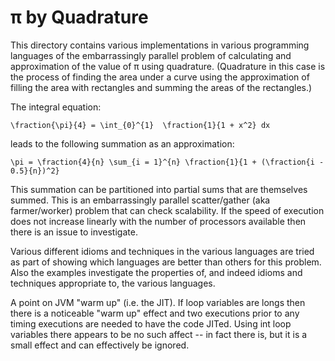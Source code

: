 # π by Quadrature

This directory contains various implementations in various programming languages of the embarrassingly
parallel problem of calculating and approximation of the value of π using quadrature. (Quadrature in this
case is the process of finding the area under a curve using the approximation of filling the area with
rectangles and summing the areas of the rectangles.)

The integral equation:

    \fraction{\pi}{4} = \int_{0}^{1}  \fraction{1}{1 + x^2} dx

leads to the following summation as an approximation:

    \pi = \fraction{4}{n} \sum_{i = 1}^{n} \fraction{1}{1 + (\fraction{i - 0.5}{n})^2}

This summation can be partitioned into partial sums that are themselves summed.  This is an embarrassingly
parallel scatter/gather (aka farmer/worker) problem that can check scalability.  If the speed of execution
does not increase linearly with the number of processors available then there is an issue to investigate.

Various different idioms and techniques in the various languages are tried as part of showing which
languages are better than others for this problem.  Also the examples investigate the properties of, and
indeed idioms and techniques appropriate to, the various languages.

A point on JVM "warm up" (i.e. the JIT).  If loop variables are longs then there is a noticeable "warm up"
effect and two executions prior to any timing executions are needed to have the code JITed.  Using int loop
variables there appears to be no such affect -- in fact there is, but it is a small effect and can
effectively be ignored.
